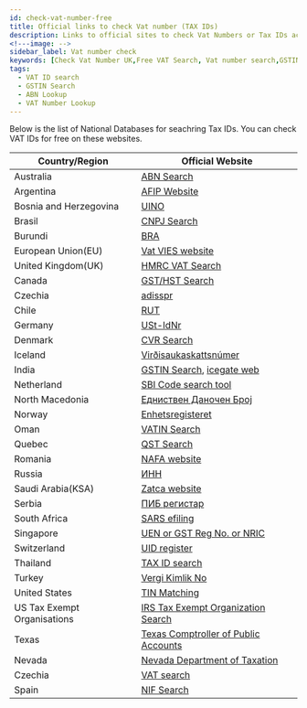 ```yaml
---
id: check-vat-number-free
title: Official links to check Vat number (TAX IDs) 
description: Links to official sites to check Vat Numbers or Tax IDs across the world 
<!---image: -->
sidebar_label: Vat number check
keywords: [Check Vat Number UK,Free VAT Search, Vat number search,GSTIN Search, ABN Search, VAT Number Lookup, VAT Number Verification, VAT Number Application Status]
tags:
  - VAT ID search
  - GSTIN Search
  - ABN Lookup
  - VAT Number Lookup
---
```


Below is the list of National Databases for seachring Tax IDs. You can check VAT IDs for free on these websites. 

|Country/Region|Official Website|
|--|--|
|Australia|[ABN Search](https://abr.business.gov.au/)|
|Argentina|[AFIP Website](https://seti.afip.gob.ar/padron-puc-constancia-internet/ConsultaConstanciaAction.do)|
|Bosnia and Herzegovina|[UINO](http://www.new.uino.gov.ba/bs/Obveznici%20indirektnih%20poreza)|
|Brasil|[CNPJ Search](https://servicos.receita.fazenda.gov.br/servicos/cnpjreva/cnpjreva_solicitacao.asp)|
|Burundi|[BRA](https://www.obr.bi/index.php/en/component/odvc/?option=com_odvc&view=odvc&id=1&type_doc=4)|
|European Union(EU)| [Vat VIES website](https://ec.europa.eu/taxation_customs/vies/#/vat-validation) |
|United Kingdom(UK)|[HMRC VAT Search](https://www.gov.uk/check-uk-vat-number)|
|Canada|[GST/HST Search](https://www.businessregistration-inscriptionentreprise.gc.ca/ebci/brom/registry/pub/reg_01_Ld.action)|
|Czechia|[adisspr](https://adisspr.mfcr.cz/adis/jepo/epo/dpr/apl_ramce.htm?R=/cgi-bin/adis/idph/int_dp_prij.cgi?ZPRAC=FDPHI2&poc_dic=2&OK=Zobraz)|
|Chile|[RUT](https://zeus.sii.cl/cvc/stc/stc.html)|
|Germany|[USt-IdNr ](https://evatr.bff-online.de/eVatR/index_html)|
|Denmark|[CVR Search](https://datacvr.virk.dk/)|
|Iceland|[Virðisaukaskattsnúmer](https://www.skatturinn.is/fyrirtaekjaskra/)|
|India|[GSTIN Search](https://services.gst.gov.in/services/searchtp), [icegate web](https://www.icegate.gov.in/Webappl/GSTN)|
|Netherland|[SBI Code search tool](https://www.rvo.nl/subsidies-financiering/togs/vastgestelde-sbi-codes#block-agnl-kvk-api-kvk-block)|
|North Macedonia|[Едниствен Даночен Број](http://ujp.gov.mk/en)|
|Norway|[Enhetsregisteret](https://w2.brreg.no/enhet/sok/index.jsp)|
|Oman|[VATIN Search](https://www.taxoman.gov.om/portal/web/taxportal/tax-data-validation)|
|Quebec|[QST Search](https://entreprises.revenuquebec.ca/EntNa/SX/SX00/SX00.SXCLT20A.ValiderInscription/SXCLT20AA?CLNG=F&SVAR=01)|
|Romania|[NAFA website](https://chat.anaf.ro/cod_tva.nsf/solicitare_tva)|
|Russia|[ИНН](https://egrul.nalog.ru/index.html)|
|Saudi Arabia(KSA)|[Zatca website](https://zatca.gov.sa/en/eServices/Pages/TaxpayerLookup.aspx)|
|Serbia|[ ПИБ регистар ](https://www.purs.gov.rs/pib.html)|
|South Africa|[SARS efiling](https://secure.sarsefiling.co.za/vatvendorsearch.aspx)|
|Singapore|[ UEN or GST Reg No. or NRIC](https://mytax.iras.gov.sg/ESVWeb/default.aspx?target=GSTListingSearch)|
|Switzerland|[UID register](https://www.uid.admin.ch/Search.aspx?lang=en)|
|Thailand|[TAX ID search](https://eservice.rd.go.th/rd-ves-web/search/vat)|
|Turkey|[Vergi Kimlik No](https://ivd.gib.gov.tr/tvd_side/main.jsp?token=d1078f5e3dc646b78d5d4e5842f21e97feb48d366bc7617458b6679dec12675154a01fccc42292bb04d926bc259dbc75e39dd8e202535fd70a7098396c74a6f7&gn=vkndogrulamalar)|
|United States|[TIN Matching](https://www.irs.gov/tax-professionals/taxpayer-identification-number-tin-matching)|
|US Tax Exempt Organisations|[IRS Tax Exempt Organization Search](https://apps.irs.gov/app/eos/)|
|Texas|[Texas Comptroller of Public Accounts](https://mycpa.cpa.state.tx.us/staxpayersearch/)|
|Nevada|[Nevada Department of Taxation ](https://taxpermitsearch.nv.gov/Search.aspx)|
|Czechia|[VAT search](https://adisspr.mfcr.cz/adis/jepo/epo/dpr/apl_ramce.htm?R=/cgi-bin/adis/idph/int_dp_prij.cgi?ZPRAC=FDPHI2&poc_dic=2&OK=Zobraz)|
|Spain|[NIF Search](https://face.gob.es/es/directorio/relaciones)|

